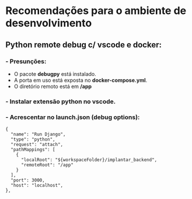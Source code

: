 # Recomendações para o ambiente de desenvolvimento
## Python remote debug c/ vscode e docker:
### - Presunções:
- O pacote **debugpy** está instalado.
- A porta em uso está exposta no **docker-compose.yml**.
- O diretório remoto está em **/app**
### - Instalar **extensão python** no vscode.
### - Acrescentar no launch.json (debug options):
    {
      "name": "Run Django",
      "type": "python",
      "request": "attach",
      "pathMappings": [
        {
          "localRoot": "${workspaceFolder}/implantar_backend",
          "remoteRoot": "/app"
        }
      ],
      "port": 3000,
      "host": "localhost",
    },